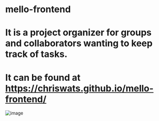 # mello-frontend
# It is a project organizer for groups and collaborators wanting to keep track of tasks.
# It can be found at https://chriswats.github.io/mello-frontend/
![image](https://user-images.githubusercontent.com/54148397/72210858-bf67dc80-347e-11ea-8656-8bbc42dfde99.png)
